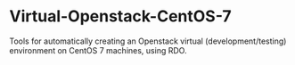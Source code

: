 # Virtual-Openstack-CentOS-7
Tools for automatically creating an Openstack virtual (development/testing) environment on CentOS 7 machines, using RDO.
